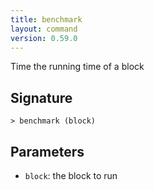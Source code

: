 ```yaml
---
title: benchmark
layout: command
version: 0.59.0
---
```


Time the running time of a block

## Signature

```> benchmark (block)```

## Parameters

 -  `block`: the block to run

